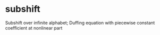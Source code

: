 # subshift
Subshift over infinite alphabet; Duffing equation with piecewise constant coefficient at nonlinear part
